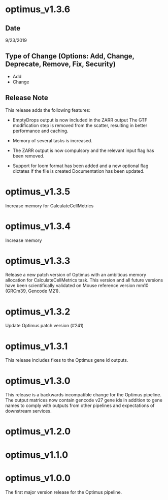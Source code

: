 # optimus_v1.3.6

## Date

9/23/2019

## Type of Change (Options: Add, Change, Deprecate, Remove, Fix, Security)

* Add
* Change

## Release Note

This release adds the following features:

* EmptyDrops output is now included in the ZARR output
The GTF modification step is removed from the scatter, resulting in better performance and caching.

* Memory of several tasks is increased.

* The ZARR output is now compulsory and the relevant input flag has been removed.

* Support for loom format has been added and a new optional flag dictates if the file is created
Documentation has been updated.

# optimus_v1.3.5

Increase memory for CalculateCellMetrics

# optimus_v1.3.4

Increase memory

# optimus_v1.3.3

Release a new patch version of Optimus with an ambitious memory allocation for CalculateCellMetrics task.
This version and all future versions have been scientifically validated on Mouse reference version mm10 (GRCm39, Gencode M21).

# optimus_v1.3.2

Update Optimus patch version (#241)

# optimus_v1.3.1

This release includes fixes to the Optimus gene id outputs.

# optimus_v1.3.0

This release is a backwards incompatible change for the Optimus pipeline. The output matrices now contain gencode v27 gene ids in addition to gene names to comply with outputs from other pipelines and expectations of downstream services.


# optimus_v1.2.0

# optimus_v1.1.0

# optimus_v1.0.0

The first major version release for the Optimus pipeline.


